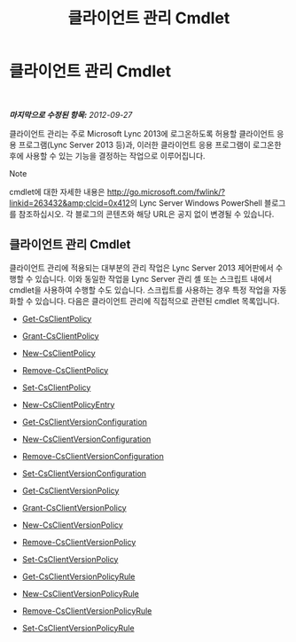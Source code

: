 ﻿---
title: 클라이언트 관리 Cmdlet
TOCTitle: 클라이언트 관리 Cmdlet
ms:assetid: 0384f8ab-453d-49d6-aaa7-52439e27b7e9
ms:mtpsurl: https://technet.microsoft.com/ko-kr/library/Gg398087(v=OCS.15)
ms:contentKeyID: 49302648
ms.date: 08/10/2015
mtps_version: v=OCS.15
ms.translationtype: HT
---

# 클라이언트 관리 Cmdlet

 

_**마지막으로 수정된 항목:** 2012-09-27_

클라이언트 관리는 주로 Microsoft Lync 2013에 로그온하도록 허용할 클라이언트 응용 프로그램(Lync Server 2013 등)과, 이러한 클라이언트 응용 프로그램이 로그온한 후에 사용할 수 있는 기능을 결정하는 작업으로 이루어집니다.


> [!NOTE]
> cmdlet에 대한 자세한 내용은 <A class=uri href="http://go.microsoft.com/fwlink/?linkid=263432%26clcid=0x412">http://go.microsoft.com/fwlink/?linkid=263432&amp;clcid=0x412</A>의 Lync Server&nbsp;Windows PowerShell 블로그를 참조하십시오. 각 블로그의 콘텐츠와 해당 URL은 공지 없이 변경될 수 있습니다.



## 클라이언트 관리 Cmdlet

클라이언트 관리에 적용되는 대부분의 관리 작업은 Lync Server 2013 제어판에서 수행할 수 있습니다. 이와 동일한 작업을 Lync Server 관리 셸 또는 스크립트 내에서 cmdlet을 사용하여 수행할 수도 있습니다. 스크립트를 사용하는 경우 특정 작업을 자동화할 수 있습니다. 다음은 클라이언트 관리에 직접적으로 관련된 cmdlet 목록입니다.

  -   
    [Get-CsClientPolicy](get-csclientpolicy.md)

  -   
    [Grant-CsClientPolicy](grant-csclientpolicy.md)

  -   
    [New-CsClientPolicy](new-csclientpolicy.md)

  -   
    [Remove-CsClientPolicy](remove-csclientpolicy.md)

  -   
    [Set-CsClientPolicy](set-csclientpolicy.md)

  -   
    [New-CsClientPolicyEntry](new-csclientpolicyentry.md)

  -   
    [Get-CsClientVersionConfiguration](get-csclientversionconfiguration.md)

  -   
    [New-CsClientVersionConfiguration](new-csclientversionconfiguration.md)

  -   
    [Remove-CsClientVersionConfiguration](remove-csclientversionconfiguration.md)

  -   
    [Set-CsClientVersionConfiguration](set-csclientversionconfiguration.md)

  -   
    [Get-CsClientVersionPolicy](get-csclientversionpolicy.md)

  -   
    [Grant-CsClientVersionPolicy](grant-csclientversionpolicy.md)

  -   
    [New-CsClientVersionPolicy](new-csclientversionpolicy.md)

  -   
    [Remove-CsClientVersionPolicy](remove-csclientversionpolicy.md)

  -   
    [Set-CsClientVersionPolicy](set-csclientversionpolicy.md)

  -   
    [Get-CsClientVersionPolicyRule](get-csclientversionpolicyrule.md)

  -   
    [New-CsClientVersionPolicyRule](new-csclientversionpolicyrule.md)

  -   
    [Remove-CsClientVersionPolicyRule](remove-csclientversionpolicyrule.md)

  -   
    [Set-CsClientVersionPolicyRule](set-csclientversionpolicyrule.md)


